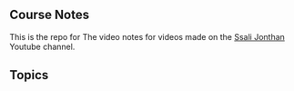 ## Course Notes
This is the repo for The video notes for videos made on the [Ssali Jonthan]() Youtube channel.

## Topics
